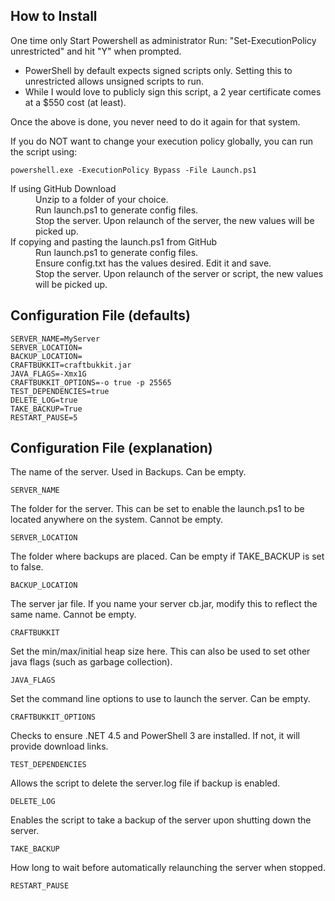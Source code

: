 How to Install
--------------
One time only
Start Powershell as administrator
Run: "Set-ExecutionPolicy unrestricted" and hit "Y" when prompted.
* PowerShell by default expects signed scripts only.  Setting this to unrestricted allows unsigned scripts to run.
* While I would love to publicly sign this script, a 2 year certificate comes at a $550 cost (at least).  

Once the above is done, you never need to do it again for that system.

If you do NOT want to change your execution policy globally, you can run the script using:

    powershell.exe -ExecutionPolicy Bypass -File Launch.ps1

<dl>
  <dt>If using GitHub Download</dt>
  <dd>Unzip to a folder of your choice.</dd>
  <dd>Run launch.ps1 to generate config files.</dd>
  <dd>Stop the server.  Upon relaunch of the server, the new values will be picked up.</dd>
  <dd></dd>
  <dt>If copying and pasting the launch.ps1 from GitHub</dt>
  <dd>Run launch.ps1 to generate config files.</dd>
  <dd>Ensure config.txt has the values desired.  Edit it and save.</dd>
  <dd>Stop the server.  Upon relaunch of the server or script, the new values will be picked up.</dd>
</dl>

  [1]: https://github.com/TnTBass/PowerLaunch/releases/download/v1.0/PowerLaunch.zip        "PowerLaunch v1"

Configuration File (defaults)
------------------
    SERVER_NAME=MyServer  
    SERVER_LOCATION=  
    BACKUP_LOCATION=  
    CRAFTBUKKIT=craftbukkit.jar  
    JAVA_FLAGS=-Xmx1G  
    CRAFTBUKKIT_OPTIONS=-o true -p 25565  
    TEST_DEPENDENCIES=true  
    DELETE_LOG=true  
    TAKE_BACKUP=True  
    RESTART_PAUSE=5  

Configuration File (explanation)
--------------------------------
The name of the server.  Used in Backups.  Can be empty. 
 
    SERVER_NAME
    
The folder for the server.  This can be set to enable the launch.ps1 to be located anywhere on the system.  Cannot be empty.  

    SERVER_LOCATION
    
The folder where backups are placed.  Can be empty if TAKE_BACKUP is set to false.  

    BACKUP_LOCATION
    
The server jar file.  If you name your server cb.jar, modify this to reflect the same name.  Cannot be empty.  

    CRAFTBUKKIT

Set the min/max/initial heap size here. This can also be used to set other java flags (such as garbage collection).  

    JAVA_FLAGS

Set the command line options to use to launch the server.  Can be empty.  

    CRAFTBUKKIT_OPTIONS
    
Checks to ensure .NET 4.5 and PowerShell 3 are installed.  If not, it will provide download links.  

    TEST_DEPENDENCIES

Allows the script to delete the server.log file if backup is enabled.  

    DELETE_LOG

Enables the script to take a backup of the server upon shutting down the server.  

    TAKE_BACKUP

How long to wait before automatically relaunching the server when stopped.  

    RESTART_PAUSE
